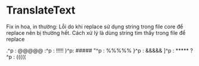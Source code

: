 # TranslateText
Fix in hoa, in thường: Lỗi do khi replace sử dụng string trong file core để replace nên bị thường hết. Cách xử lý là dùng string tìm thấy trong file để replace

.^p : @@@@@
:^p : !!!!!
)^p: #####
"^p : %%%%%
}^p : &&&&&
]^p : *****
?^p : (((((
